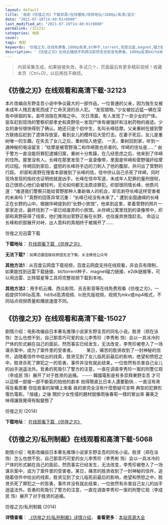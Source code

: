 ```yaml
---
layout: default
title: '电影《彷徨之刃》下载资源/在线播放/视频地址/1080p/高清/蓝光'
date: "2021-07-10T14:40:01+0800"
last_modified_at: "2021-07-10T14:40:01+0800"
permalink: /32123/
categories: 电影
cover:
tags: 电影
keywords: '彷徨之刃,在线免费看,1080p高清,bt种子,torrent,百度云盘,magnet,磁力链,迅雷下载资源'
description: '《彷徨之刃》在线云播放手机西瓜影院吉吉影音免费看，1080p高清bd/hd未删减完整版和tc抢先枪版，mkv/mp4格式，附带bt/torrent种子、magnet/磁力链、百度云盘、网盘资源迅雷下载链接'
---
```


>内容采集生成，如果链接失效，多试几个，页面最后有更多精彩视频！收藏本页（Ctrl+D)，以后再找不麻烦。


## 《彷徨之刃》在线观看和高清下载-32123

本片改编自东野圭吾小说中争议最大的一部作品，一位普通的父亲，因为独生女被未成年人残忍害死而成了亡命天涯的杀人犯。 “发现猎物。&rdquo;少女被拉近猛一辆在深夜中徘徊的车，哀呼消隐在黑暗之中。  次日清晨，有人发现了一具少女的尸体。驱车赶到现场的警察织部孝史和真野信一发现尸体有被强奸和注射药物的痕迹。少女的身份很快得到了确认。她还只是个初中生，名叫长峰绘摩。父亲重树在接到警方联络后赶到了遗体存放室，看到女儿的模样后大受打击。在妻子死后，女儿是重树唯一的生趣。在失去了女儿之后，重树陷入绝望。  一天，重树回到家，听到一通神秘的电话留言：&ldquo;绘摩是被菅野海二和伴崎敦也杀害的。伴崎的住址是&hellip;…”  由于警方一直没能将罪犯逮捕归案，重树十分焦躁，在几经思虑之后，他来到了伴崎的住所。屋里没有人。长峰在那里发现了一盒录像带，里面是伴崎和菅野强奸绘摩的过程。伴崎回到家后，盛怒的长峰将手边的刀刺入了他的腹部，并问出了菅野的行踪。  织部和真野在搜查本部接到了长峰的信，信中供认自己杀死了伴崎，同时现场发现的指纹也证明他就是凶手。长峰在信中写道，未成年人犯罪的量刑很轻，自己很担心他们会被轻判，无论如何都无法原谅罪犯。织部很同情长峰，他质问道：“难道我们警察只能给菅野那种人重新做人的机会，却去剥夺长峰这样受害者的未来吗？”真野的回答异常沉重：“长峰已经没有未来了。&rdquo;  遭到全国通缉的长峰正在长野的山中。根据伴崎提到的“长野小旅馆&rdquo;，他来到这里，拿着菅野的照片一家家走访，最终找到了一家已经废弃的小旅馆。从伴崎公寓里找到的录像带中，织部和真野获得了线索，他们推测出菅野正躲在长野，也往废弃旅馆赶去。  命运让长峰和织部展开对峙，出人意料的真相终于被揭开了&hellip;…


彷徨之刃迅雷下载

**下载地址**： [在线观看下载 《彷徨之刃》](https://www.993dy.com//vod-detail-id-14735.html) 


**无法下载?**：`如果迅雷因版权原因无法下载，关注微信公众号 `

**其他方法1**：从百度云网盘下载视频，百度云网盘支持在线观看，非会员有限制，如果能找到迅雷下载链接、bt/torrent种子、magnet磁力链接、e2dk链接等，可以用迅雷、比特彗星等工具将完整视频下载到本地。

**其他方法2**：用手机云播、西瓜影院、吉吉影音等在线免费观看《彷徨之刃》，一般提供1080p高清、hd/bd高清视频、tc抢先版视频，视频为mkv或mp4格式，不同站点视频质量和播放速度不同。


## 《彷徨之刃》在线观看和高清下载-15027

剧情介绍：电影改编自日本著名推理小说家东野圭吾的同名小说。胜贤（郑在泳 饰）怎么也想不到，自己那乖巧可爱的女儿李秀珍（李秀彬 饰）会以一具冰冷的尸体的形式躺在自己的面前，然而事实已经发生，无法改变，李秀珍被卷入了一场谋杀案中，成为了案件里的受害者。  　　某日，痛苦的胜贤收到了一封神秘的信件，追随着信件中给出的线索，胜贤见到了女儿临死前最后的影响，绝望和愤怒之中，胜贤杀死了罪犯之一的哲勇，事件并没有就此结束，一位依然有杀害自己女儿的凶手逍遥法外。哲勇的死吸引了警方的注意，一直在调查李秀珍一案的刑警亿观（李成民 饰）展开了对于胜贤的追捕。 ----- 韓國電影是有多崇拜東野圭吾 才可以這樣一部接一部不斷氣的拍他的劇本 拍得簡直比日本人還要勤快... 一直沒有來得及看原著 但從故事的架構上來看 眞的昰完全沒有什麼懸疑可言啊 典型的犯罪形復仇電影。「熔爐」之後 關於少女性侵的題材就像雨後春筍一樣的冒出來 審美乏味得讓我覺得有點變態了


彷徨之刃 (2014)

**下载地址**： [在线观看下载 《彷徨之刃》](https://www.btbtdy.me/btdy/dy4855.html) 


## 《彷徨之刃/私刑制裁》在线观看和高清下载-5068

剧情介绍：电影改编自日本著名推理小说家东野圭吾的同名小说。胜贤（郑在泳 饰）怎么也想不到，自己那乖巧可爱的女儿李秀珍（李秀彬 饰）会以一具冰冷的尸体的形式躺在自己的面前，然而事实已经发生，无法改变，李秀珍被卷入了一场谋杀案中，成为了案件里的受害者。某日，痛苦的胜贤收到了一封神秘的信件，追随着信件中给出的线索，胜贤见到了女儿临死前最后的影响，绝望和愤怒之中，胜贤杀死了罪犯之一的哲勇，事件并没有就此结束，一位依然有杀害自己女儿的凶手逍遥法外。哲勇的死吸引了警方的注意，一直在调查李秀珍一案的刑警亿观（李成民 饰）展开了对于胜贤的追捕。


彷徨之刃/私刑制裁 (2014)

**详情查看**： [《彷徨之刃/私刑制裁》详情介绍](/movie/5068/)， **查看更多**：[本站资源大全](/movie/t/all/)

